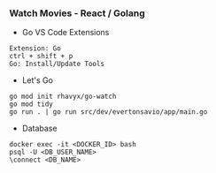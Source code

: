 ### Watch Movies - React / Golang

* Go VS Code Extensions
```
Extension: Go
ctrl + shift + p
Go: Install/Update Tools
```

* Let's Go
```
go mod init rhavyx/go-watch
go mod tidy
go run . | go run src/dev/evertonsavio/app/main.go
```

* Database 
```
docker exec -it <DOCKER_ID> bash
psql -U <DB_USER_NAME>
\connect <DB_NAME>
```